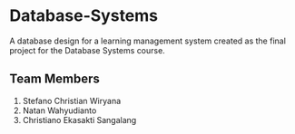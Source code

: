 # Database-Systems

A database design for a learning management system created as the final project for the Database Systems course.

## Team Members
1. Stefano Christian Wiryana
2. Natan Wahyudianto
3. Christiano Ekasakti Sangalang
